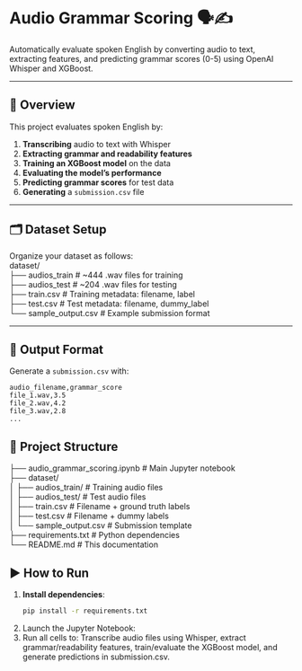 # Audio Grammar Scoring 🗣️✍️

Automatically evaluate spoken English by converting audio to text, extracting features, and predicting grammar scores (0-5) using OpenAI Whisper and XGBoost.

---

## 📘 Overview  
This project evaluates spoken English by:  
1. **Transcribing** audio to text with Whisper  
2. **Extracting grammar and readability features**  
3. **Training an XGBoost model** on the data  
4. **Evaluating the model’s performance**  
5. **Predicting grammar scores** for test data  
6. **Generating** a `submission.csv` file  

---

## 🗂️ Dataset Setup  
Organize your dataset as follows:  
dataset/  
├── audios_train                     # ~444 .wav files for training  
├── audios_test           # ~204 .wav files for testing  
├── train.csv              # Training metadata: filename, label  
├── test.csv               # Test metadata: filename, dummy_label  
└── sample_output.csv      # Example submission format 

---

## 📝 Output Format  
Generate a `submission.csv` with:  
```csv  
audio_filename,grammar_score  
file_1.wav,3.5  
file_2.wav,4.2  
file_3.wav,2.8  
...  

```
## 📁 Project Structure 
 
├── audio_grammar_scoring.ipynb    # Main Jupyter notebook  
├── dataset/  
│   ├── audios_train/             # Training audio files  
│   ├── audios_test/              # Test audio files  
│   ├── train.csv                 # Filename + ground truth labels  
│   ├── test.csv                  # Filename + dummy labels  
│   └── sample_output.csv         # Submission template  
├── requirements.txt              # Python dependencies  
└── README.md                     # This documentation  

## ▶️ How to Run

1. **Install dependencies**:
   ```bash
   pip install -r requirements.txt
2. Launch the Jupyter Notebook:
3. Run all cells to: Transcribe audio files using Whisper, extract grammar/readability features, train/evaluate the XGBoost model, and generate predictions in submission.csv.











